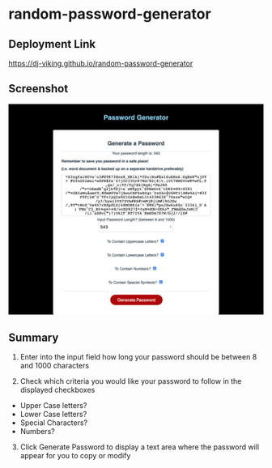 # random-password-generator

## Deployment Link

https://dj-viking.github.io/random-password-generator

## Screenshot

![Landing Page Example](./assets/images/password-gen-page.png/)

## Summary

1. Enter into the input field how long your password should be between 8 and 1000 characters

2. Check which criteria you would like your password to follow in the displayed checkboxes
  * Upper Case letters?
  * Lower Case letters?
  * Special Characters?
  * Numbers?

3. Click Generate Password to display a text area where the password will appear for you to copy or modify 